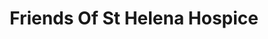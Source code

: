 ---
title: "Friends Of St Helena Hospice"
url: /colchester/friends-of-st-helena-hospice/
shop: charity
---
